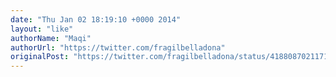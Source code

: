 ```yaml
---
date: "Thu Jan 02 18:19:10 +0000 2014"
layout: "like"
authorName: "Maqi"
authorUrl: "https://twitter.com/fragilbelladona"
originalPost: "https://twitter.com/fragilbelladona/status/418808702117117952"
---
```

